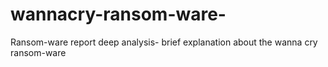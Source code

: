 # wannacry-ransom-ware-
Ransom-ware report  deep analysis- brief explanation about the wanna cry ransom-ware 
